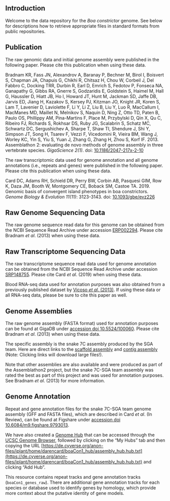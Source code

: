 ## Introduction

Welcome to the data repository for the *Boa constrictor* genome. See below for descriptions how to retrieve appropriate files in standard formats from public repositories.

## Publication

The raw genomic data and initial genome assembly were published in the following paper. Please cite this publication when using these data.

Bradnam KR, Fass JN, Alexandrov A, Baranay P, Bechner M, Birol I, Boisvert S, Chapman JA, Chapuis G, Chikhi R, Chitsaz H, Chou W, Corbeil J, Del Fabbro C, Docking TRR, Durbin R, Earl D, Emrich S, Fedotov P, Fonseca NA, Ganapathy G, Gibbs RA, Gnerre S, Godzaridis E, Goldstein S, Haimel M, Hall G, Haussler D, Hiatt JB, Ho I, Howard JT, Hunt M, Jackman SD, Jaffe DB, Jarvis ED, Jiang H, Kazakov S, Kersey PJ, Kitzman JO, Knight JR, Koren S, Lam T, Lavenier D, Laviolette F, Li Y, Li Z, Liu B, Liu Y, Luo R, MacCallum I, MacManes MD, Maillet N, Melnikov S, Naquin D, Ning Z, Otto TD, Paten B, Paulo OS, Phillippy AM, Pina-Martins F, Place M, Przybylski D, Qin X, Qu C, Ribeiro FJ, Richards S, Rokhsar DS, Ruby JG, Scalabrin S, Schatz MC, Schwartz DC, Sergushichev A, Sharpe T, Shaw TI, Shendure J, Shi Y, Simpson JT, Song H, Tsarev F, Vezzi F, Vicedomini R, Vieira BM, Wang J, Worley KC, Yin S, Yiu S, Yuan J, Zhang G, Zhang H, Zhou S, Korf IF. 2013. Assemblathon 2: evaluating de novo methods of genome assembly in three vertebrate species. *GigaScience 2(1)*. doi: [10.1186/2047-217x-2-10](https://doi.org/10.1186/2047-217x-2-10)

The raw transcriptomic data used for genome annotation and all genome annotations (i.e., repeats and genes) were published in the following paper. Please cite this publication when using these data.

Card DC, Adams RH, Schield DR, Perry BW, Corbin AB, Pasquesi GIM, Row K, Daza JM, Booth W, Montgomery CE, Boback SM, Castoe TA. 2019. Genomic basis of convergent island phenotypes in boa constrictors. *Genome Biology & Evolution 11(11)*: 3123-3143. doi: [10.1093/gbe/evz226](https://doi.org/10.1093/gbe/evz226)

## Raw Genome Sequencing Data

The raw genome sequence read data for this genome can be obtained from the NCBI Sequence Read Archive under accession [ERP002294](https://trace.ncbi.nlm.nih.gov/Traces/sra/?study=ERP002294). Please cite Bradnam *et al*. (2013) when using these data.

## Raw Transcriptome Sequencing Data

The raw transcriptome sequence read data used for genome annotation can be obtained from the NCBI Sequence Read Archive under accession [SRP148755](https://trace.ncbi.nlm.nih.gov/Traces/sra/?study=SRP148755). Please cite Card *et al*. (2019) when using these data.

Blood RNA-seq data used for annotation purposes was also obtained from a previously published dataset by [Vicoso *et al*. (2013)](https://doi.org/10.1371/journal.pbio.1001643). If using these data or all RNA-seq data, please be sure to cite this paper as well.

## Genome Assemblies

The raw genome assembly (FASTA format) used for annotation purposes can be found at GigaDB under [accession doi 10.5524/100060](http://dx.doi.org/10.5524/100060). Please cite Bradnam *et al*. (2013) when using these data.

The specific assembly is the snake 7C assembly produced by the SGA team. Here are direct links to the [scaffold assembly](ftp://parrot.genomics.cn/gigadb/pub/10.5524/100001_101000/100060/snake_7C_scaffolds.fa.gz) and [contig assembly](ftp://parrot.genomics.cn/gigadb/pub/10.5524/100001_101000/100060/snake_7C_contigs.fa.gz) (Note: Clicking links will download large files!).

Note that other assemblies are also available and were produced as part of the Assemblathon2 project, but the snake 7C-SGA team assembly was rated the best as part of this project and was used for annotation purposes. See Bradnam *et al*. (2013) for more information.

## Genome Annotation

Repeat and gene annotation files for the snake 7C-SGA team genome assembly (GFF and FASTA files), which are described in Card *et al*. (In Review), can be found at Figshare under [accession doi 10.6084/m9.figshare.9793013](https://doi.org/10.6084/m9.figshare.9793013). 

We have also created a [Genome Hub](https://genome.ucsc.edu/goldenpath/help/hgTrackHubHelp.html) that can be accessed through the [UCSC Genome Browser](https://genome.ucsc.edu/cgi-bin/hgHubConnect), followed by clicking on the “My Hubs” tab and then copying the URL [https://de.cyverse.org/anon-files/iplant/home/darencard/boaCon1_hub/assembly_hub.hub.txt](https://de.cyverse.org/anon-files/iplant/home/darencard/boaCon1_hub/assembly_hub.hub.txt) and clicking “Add Hub”. 

This resource contains repeat tracks and gene annotation tracks (`boaCon1_genes_raw`). There are additional gene annotation tracks for each species or database used to identify genes by homology, which provide more context about the putative identity of gene models.
